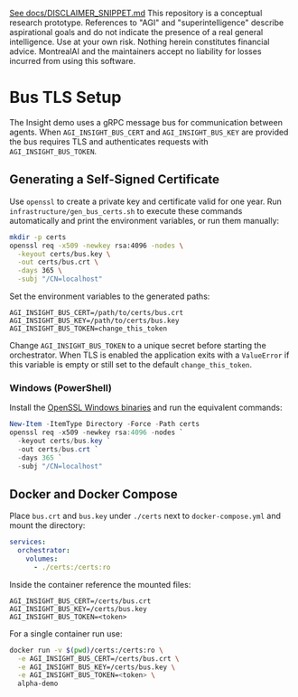 [See docs/DISCLAIMER_SNIPPET.md](../../../../docs/DISCLAIMER_SNIPPET.md)
This repository is a conceptual research prototype. References to "AGI" and "superintelligence" describe aspirational goals and do not indicate the presence of a real general intelligence. Use at your own risk. Nothing herein constitutes financial advice. MontrealAI and the maintainers accept no liability for losses incurred from using this software.

# Bus TLS Setup

The Insight demo uses a gRPC message bus for communication between agents. When `AGI_INSIGHT_BUS_CERT` and `AGI_INSIGHT_BUS_KEY` are provided the bus requires TLS and authenticates requests with `AGI_INSIGHT_BUS_TOKEN`.

## Generating a Self-Signed Certificate

Use `openssl` to create a private key and certificate valid for one year. Run
`infrastructure/gen_bus_certs.sh` to execute these commands automatically and
print the environment variables, or run them manually:

```bash
mkdir -p certs
openssl req -x509 -newkey rsa:4096 -nodes \
  -keyout certs/bus.key \
  -out certs/bus.crt \
  -days 365 \
  -subj "/CN=localhost"
```

Set the environment variables to the generated paths:

```
AGI_INSIGHT_BUS_CERT=/path/to/certs/bus.crt
AGI_INSIGHT_BUS_KEY=/path/to/certs/bus.key
AGI_INSIGHT_BUS_TOKEN=change_this_token
```

Change `AGI_INSIGHT_BUS_TOKEN` to a unique secret before starting the
orchestrator. When TLS is enabled the application exits with a
``ValueError`` if this variable is empty or still set to the default
``change_this_token``.

### Windows (PowerShell)

Install the [OpenSSL Windows binaries](https://slproweb.com/products/Win32OpenSSL.html) and run the equivalent commands:

```powershell
New-Item -ItemType Directory -Force -Path certs
openssl req -x509 -newkey rsa:4096 -nodes `
  -keyout certs/bus.key `
  -out certs/bus.crt `
  -days 365 `
  -subj "/CN=localhost"
```

## Docker and Docker Compose

Place `bus.crt` and `bus.key` under `./certs` next to `docker-compose.yml` and mount the directory:

```yaml
services:
  orchestrator:
    volumes:
      - ./certs:/certs:ro
```

Inside the container reference the mounted files:

```
AGI_INSIGHT_BUS_CERT=/certs/bus.crt
AGI_INSIGHT_BUS_KEY=/certs/bus.key
AGI_INSIGHT_BUS_TOKEN=<token>
```

For a single container run use:

```bash
docker run -v $(pwd)/certs:/certs:ro \
  -e AGI_INSIGHT_BUS_CERT=/certs/bus.crt \
  -e AGI_INSIGHT_BUS_KEY=/certs/bus.key \
  -e AGI_INSIGHT_BUS_TOKEN=<token> \
  alpha-demo
```
